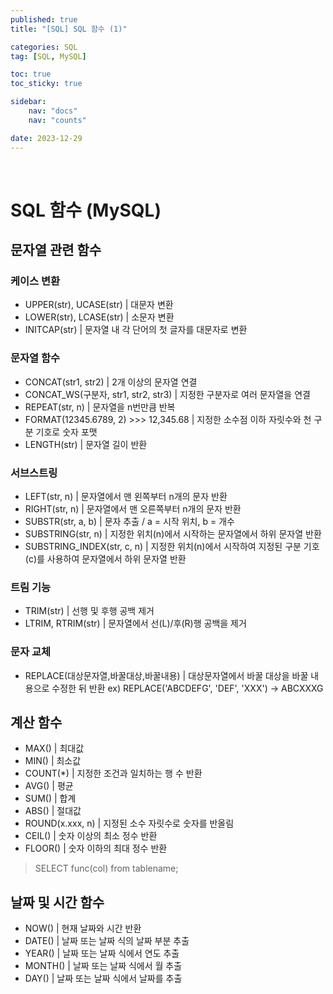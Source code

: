 ```yaml
---
published: true
title: "[SQL] SQL 함수 (1)"

categories: SQL
tag: [SQL, MySQL]

toc: true
toc_sticky: true

sidebar:
    nav: "docs"
    nav: "counts"

date: 2023-12-29
---
```


<br>

# SQL 함수 (MySQL)

## 문자열 관련 함수

### 케이스 변환
- UPPER(str), UCASE(str) | 대문자 변환
- LOWER(str), LCASE(str) | 소문자 변환
- INITCAP(str) | 문자열 내 각 단어의 첫 글자를 대문자로 변환

### 문자열 함수
- CONCAT(str1, str2) | 2개 이상의 문자열 연결
- CONCAT_WS(구분자, str1, str2, str3) | 지정한 구분자로 여러 문자열을 연결
- REPEAT(str, n) | 문자열을 n번만큼 반복
- FORMAT(12345.6789, 2) >>> 12,345.68 | 지정한 소수점 이하 자릿수와 천 구분 기호로 숫자 포맷
- LENGTH(str) | 문자열 길이 반환

### 서브스트링

- LEFT(str, n) | 문자열에서 맨 왼쪽부터 n개의 문자 반환
- RIGHT(str, n) | 문자열에서 맨 오른쪽부터 n개의 문자 반환
- SUBSTR(str, a, b) | 문자 추출 / a = 시작 위치, b = 개수
- SUBSTRING(str, n) | 지정한 위치(n)에서 시작하는 문자열에서 하위 문자열 반환
- SUBSTRING_INDEX(str, c, n) | 지정한 위치(n)에서 시작하여 지정된 구분 기호(c)를 사용하여 문자열에서 하위 문자열 반환


### 트림 기능
- TRIM(str) | 선행 및 후행 공백 제거
- LTRIM, RTRIM(str) | 문자열에서 선(L)/후(R)행 공백을 제거

### 문자 교체
- REPLACE(대상문자열,바꿀대상,바꿀내용) | 대상문자열에서 바꿀 대상을 바꿀 내용으로 수정한 뒤 반환 ex) REPLACE('ABCDEFG', 'DEF', 'XXX') -> ABCXXXG
  

## 계산 함수

- MAX() | 최대값
- MIN() | 최소값
- COUNT(*) | 지정한 조건과 일치하는 행 수 반환
- AVG() | 평균
- SUM() | 합계
- ABS() | 절대값
- ROUND(x.xxx, n) | 지정된 소수 자릿수로 숫자를 반올림
- CEIL() | 숫자 이상의 최소 정수 반환
- FLOOR() | 숫자 이하의 최대 정수 반환
> SELECT func(col) from tablename;


## 날짜 및 시간 함수

- NOW() | 현재 날짜와 시간 반환
- DATE() | 날짜 또는 날짜 식의 날짜 부분 추출
- YEAR() | 날짜 또는 날짜 식에서 연도 추출
- MONTH() | 날짜 또는 날짜 식에서 월 추출
- DAY() | 날짜 또는 날짜 식에서 날짜를 추출